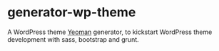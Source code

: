 # generator-wp-theme

A WordPress theme [Yeoman](http://yeoman.io) generator, to kickstart WordPress
theme development with sass, bootstrap and grunt.